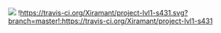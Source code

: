 [![](https://jitpack.io/v/Xiramant/project-lvl1-s431.svg)](https://jitpack.io/#Xiramant/project-lvl1-s431)
!https://travis-ci.org/Xiramant/project-lvl1-s431.svg?branch=master!:https://travis-ci.org/Xiramant/project-lvl1-s431
